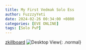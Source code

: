 ```yaml
---
title: My First Vedmak Solo Ess
author: FuzzzyYeti
date: 2024-02-26 00:34:00 +0800
categories: [EVE ONLINE]
tags: [Solo PvP]
---
```


[zkillboard]: https://zkillboard.com/kill/120116652/

[zkillboard][zkillboard]
![Desktop View](/2024-08-12-losemail.png){: .normal}
